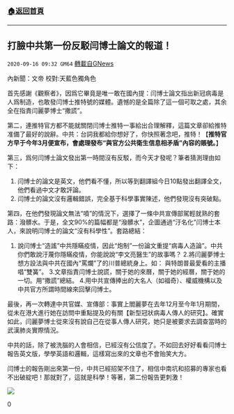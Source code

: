 ###  [:house:返回首頁](https://github.com/ourhimalayas/txt)
---

## 打臉中共第一份反駁闫博士論文的報道！
`2020-09-16 09:32 GM64` [轉載自GNews](https://gnews.org/zh-hant/360989/)

內新聞：文帝 校對:天藍色獨角色

首先感謝《觀察者》，因爲它畢竟是唯一敢在國內提：闫博士論文指出新冠病毒是人爲制造，也敢發闫博士推特號的媒體。遺憾的是全篇除了這一個可取之處，其余全在指責闫麗夢博士“撒謊”。

第二，連推特官方都不能就關閉闫博士推特一事給出合理解釋，這篇文章卻給推特准備了最好的說辭。中共：台詞我都給你想好了，你快照著念吧，推特！【**推特官方早于今年3月便宣布，會處理發布“與官方公共衛生信息相矛盾”內容的賬號。**】

第三，爲何闫博士論文發出第一時間沒有反駁，而今天才發呢？筆者猜測理由如下：

1. 闫博士的論文是英文，他們看不懂，所以等到翻譯組今日10點發出翻譯全文，他們看過中文才敢評論。
2. 闫博士的論文沒有邏輯錯誤，完全基于科學事實陳述，他們發現沒有突破點。


第四，在他們發現論文無法“噴”的情況下，選擇了一條中共宣傳部駕輕就熟的套路：潑髒水。于是，全文90%的篇幅都是“潑髒水”，企圖通過“汙名化”闫博士本人，來說明闫博士的論文“沒有科學性”。套路總結：

1. 說闫博士“造謠”中共隱瞞疫情，因此“炮制”一份論文重提“病毒人造論”。中共你們敢說汙蔑你隱瞞疫情，你能說說“李文亮醫生”的故事嗎？
2.將闫麗夢博士想方設法與中共在國內“罵爛”了的川普總統身上。如： 與特朗普最愛看的主播唱“雙簧”。
3.文章指責闫博士說謊，關于她的來曆，關于她的經曆，關于她的一切。用“撒謊”總結。
4.用中共宣傳捧出的大名人（如福奇）、權威機構以及中共官方所謂時間線來回擊闫博士。


最後，再一次轉達中共官媒、宣傳部：事實上閻麗夢在去年12月至今年1月期間，從未在港大進行她在訪問中重點提及的有關【新型冠狀病毒人傳人的研究】。確實如此，闫麗夢博士從來沒有說自己在從事人傳人研究，她只是被要求去調查當時的武漢肺炎實際情況。

中共的話，除了被洗腦的人會相信，已經沒有公信度了。不如回去好好看看闫博士報告英文版，學學英語和邏輯，這樣寫出來的文章也不會贻笑大方。

闫博士的報告剛出來第一份，中共已經招架不住了，相信中南坑和招募的專家也看不出破綻吧！那就對了，這就是科學！等著，第二份報告更刺激！

![](https://s3.amazonaws.com/gnews-media-offload/wp-content/uploads/2020/09/16092637/image0-17-1.jpg)

0
